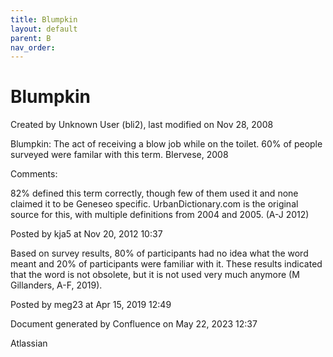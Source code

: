 ```yaml
---
title: Blumpkin
layout: default
parent: B
nav_order:
---
```


# Blumpkin

Created by  Unknown User (bli2), last modified on Nov 28, 2008

Blumpkin: The act of receiving a blow job while on the toilet. 60% of people surveyed were familar with this term. BIervese, 2008

Comments:

82% defined this term correctly, though few of them used it and none claimed it to be Geneseo specific. UrbanDictionary.com is the original source for this, with multiple definitions from 2004 and 2005. (A-J 2012)

Posted by kja5 at Nov 20, 2012 10:37

Based on survey results, 80% of participants had no idea what the word meant and 20% of participants were familiar with it. These results indicated that the word is not obsolete, but it is not used very much anymore (M Gillanders, A-F, 2019).

Posted by meg23 at Apr 15, 2019 12:49

Document generated by Confluence on May 22, 2023 12:37

Atlassian
